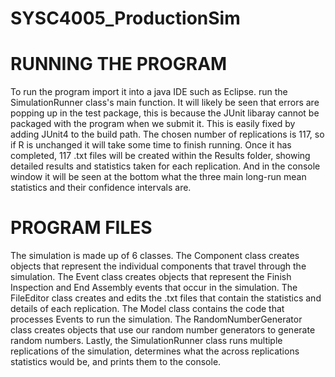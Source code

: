 # SYSC4005_ProductionSim

# RUNNING THE PROGRAM

To run the program import it into a java IDE such as Eclipse. run the SimulationRunner class's main function. It will likely be seen that errors are popping up in the test package, this is because the JUnit libaray cannot be packaged with the program when we submit it. This is easily fixed by adding JUnit4 to the build path. The chosen number of replications is 117, so if R is unchanged it will take some time to finish running. Once it has completed, 117 .txt files will be created within the Results folder, showing detailed results and statistics taken for each replication. And in the console window it will be seen at the bottom what the three main long-run mean statistics and their confidence intervals are.

# PROGRAM FILES

The simulation is made up of 6 classes. The Component class creates objects that represent the individual components that travel through the simulation. The Event class creates objects that represent the Finish Inspection and End Assembly events that occur in the simulation. The FileEditor class creates and edits the .txt files that contain the statistics and details of each replication. The Model class contains the code that processes Events to run the simulation. The RandomNumberGenerator class creates objects that use our random number generators to generate random numbers. Lastly, the SimulationRunner class runs multiple replications of the simulation, determines what the across replications statistics would be, and prints them to the console.

